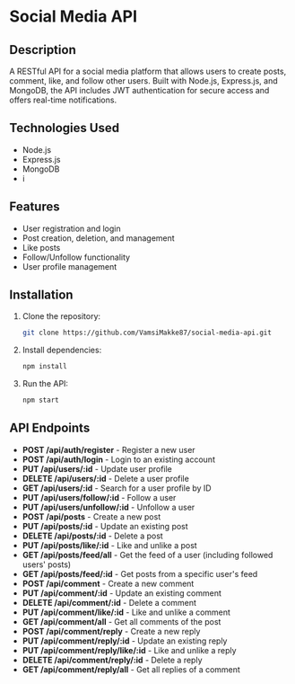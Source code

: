 
# Social Media API

## Description

A RESTful API for a social media platform that allows users to create posts, comment, like, and follow other users. Built with Node.js, Express.js, and MongoDB, the API includes JWT authentication for secure access and offers real-time notifications.

## Technologies Used

- Node.js
- Express.js
- MongoDB
- i 


## Features

- User registration and login
- Post creation, deletion, and management
- Like posts
- Follow/Unfollow functionality
- User profile management

## Installation

1. Clone the repository:
   ```bash
   git clone https://github.com/VamsiMakke87/social-media-api.git
   ```

2. Install dependencies:
   ```bash
   npm install
   ```

3. Run the API:
   ```bash
   npm start
   ```

## API Endpoints

- **POST /api/auth/register** - Register a new user
- **POST /api/auth/login** - Login to an existing account
- **PUT /api/users/:id** - Update user profile
- **DELETE /api/users/:id** - Delete a user profile
- **GET /api/users/:id** - Search for a user profile by ID
- **PUT /api/users/follow/:id** - Follow a user
- **PUT /api/users/unfollow/:id** - Unfollow a user
- **POST /api/posts** - Create a new post
- **PUT /api/posts/:id** - Update an existing post
- **DELETE /api/posts/:id** - Delete a post
- **PUT /api/posts/like/:id** - Like and unlike a post
- **GET /api/posts/feed/all** - Get the feed of a user (including followed users' posts)
- **GET /api/posts/feed/:id** - Get posts from a specific user's feed
- **POST /api/comment** - Create a new comment
- **PUT /api/comment/:id** - Update an existing comment
- **DELETE /api/comment/:id** - Delete a comment
- **PUT /api/comment/like/:id** - Like and unlike a comment
- **GET /api/comment/all** - Get all comments of the post
- **POST /api/comment/reply** - Create a new reply
- **PUT /api/comment/reply/:id** - Update an existing reply
- **PUT /api/comment/reply/like/:id** - Like and unlike a reply
- **DELETE /api/comment/reply/:id** - Delete a reply
- **GET /api/comment/reply/all** - Get all replies of a comment
